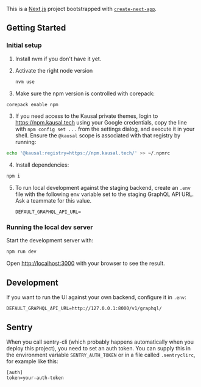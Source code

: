 This is a [Next.js](https://nextjs.org/) project bootstrapped with [`create-next-app`](https://github.com/vercel/next.js/tree/canary/packages/create-next-app).

## Getting Started

### Initial setup

1. Install nvm if you don't have it yet.
2. Activate the right node version

   ```bash
   nvm use
   ```

3. Make sure the npm version is controlled with corepack:

```bash
corepack enable npm
```

3. If you need access to the Kausal private themes, login to https://npm.kausal.tech
   using your Google credentials, copy the line with `npm config set ...` from
   the settings dialog, and execute it in your shell. Ensure the `@kausal` scope
   is associated with that registry by running:

```bash
echo '@kausal:registry=https://npm.kausal.tech/' >> ~/.npmrc
```

4. Install dependencies:

```bash
npm i
```

5. To run local development against the staging backend, create an `.env` file with the following env variable set to the staging GraphQL API URL. Ask a teammate for this value.

   ```
   DEFAULT_GRAPHQL_API_URL=
   ```

### Running the local dev server

Start the development server with:

```bash
npm run dev
```

Open [http://localhost:3000](http://localhost:3000) with your browser to see the result.

## Development

If you want to run the UI against your own backend, configure it in `.env`:

```
DEFAULT_GRAPHQL_API_URL=http://127.0.0.1:8000/v1/graphql/
```

## Sentry

When you call sentry-cli (which probably happens automatically when you deploy this project), you need to set an auth token. You can supply this in the environment variable `SENTRY_AUTH_TOKEN` or in a file called `.sentryclirc`, for example like this:

```
[auth]
token=your-auth-token
```
